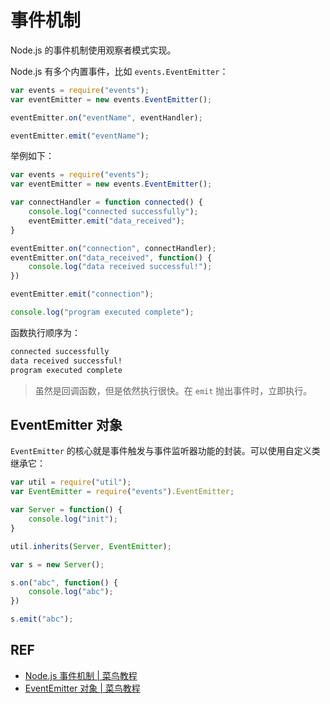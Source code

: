 # 事件机制

Node.js 的事件机制使用观察者模式实现。

Node.js 有多个内置事件，比如 `events.EventEmitter`：

```js
var events = require("events");
var eventEmitter = new events.EventEmitter();

eventEmitter.on("eventName", eventHandler);

eventEmitter.emit("eventName");
```

举例如下：

```js
var events = require("events");
var eventEmitter = new events.EventEmitter();

var connectHandler = function connected() {
    console.log("connected successfully");
    eventEmitter.emit("data_received");
}

eventEmitter.on("connection", connectHandler);
eventEmitter.on("data_received", function() {
    console.log("data received successful!");
})

eventEmitter.emit("connection");

console.log("program executed complete");
```

函数执行顺序为：

```sh
connected successfully
data received successful!
program executed complete
```

> 虽然是回调函数，但是依然执行很快。在 `emit` 抛出事件时，立即执行。

## EventEmitter 对象

`EventEmitter` 的核心就是事件触发与事件监听器功能的封装。可以使用自定义类继承它：

```js
var util = require("util");
var EventEmitter = require("events").EventEmitter;

var Server = function() {
    console.log("init");
}

util.inherits(Server, EventEmitter);

var s = new Server();

s.on("abc", function() {
    console.log("abc");
})

s.emit("abc");
```

## REF

- [Node.js 事件机制 | 菜鸟教程](http://www.runoob.com/nodejs/nodejs-event-loop.html)
- [EventEmitter 对象 | 菜鸟教程](http://www.runoob.com/nodejs/nodejs-event.html)